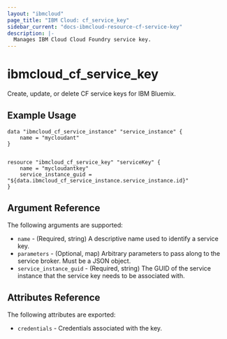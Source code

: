 ```yaml
---
layout: "ibmcloud"
page_title: "IBM Cloud: cf_service_key"
sidebar_current: "docs-ibmcloud-resource-cf-service-key"
description: |-
  Manages IBM Cloud Cloud Foundry service key.
---
```


# ibmcloud\_cf_service_key

Create, update, or delete CF service keys for IBM Bluemix.

## Example Usage

```hcl
data "ibmcloud_cf_service_instance" "service_instance" {
	name = "mycloudant"
}


resource "ibmcloud_cf_service_key" "serviceKey" {
	name = "mycloudantkey"
	service_instance_guid = "${data.ibmcloud_cf_service_instance.service_instance.id}"
}

```

## Argument Reference

The following arguments are supported:

* `name` - (Required, string) A descriptive name used to identify a service key.
* `parameters` - (Optional, map) Arbitrary parameters to pass along to the service broker. Must be a JSON object.
* `service_instance_guid` - (Required, string) The GUID of the service instance that the service key needs to be associated with.



## Attributes Reference

The following attributes are exported:

* `credentials` - Credentials associated with the key.
